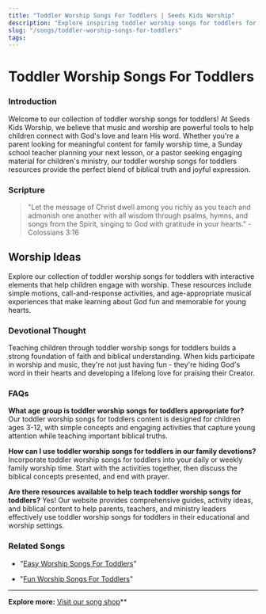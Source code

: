 ```yaml
---
title: "Toddler Worship Songs For Toddlers | Seeds Kids Worship"
description: "Explore inspiring toddler worship songs for toddlers for children's worship and faith development. Biblical music resources for families and ministry."
slug: "/songs/toddler-worship-songs-for-toddlers"
tags:
---
```


# Toddler Worship Songs For Toddlers

### Introduction

Welcome to our collection of toddler worship songs for toddlers! At Seeds Kids Worship, we believe that music and worship are powerful tools to help children connect with God's love and learn His word. Whether you're a parent looking for meaningful content for family worship time, a Sunday school teacher planning your next lesson, or a pastor seeking engaging material for children's ministry, our toddler worship songs for toddlers resources provide the perfect blend of biblical truth and joyful expression.

### Scripture

> "Let the message of Christ dwell among you richly as you teach and admonish one another with all wisdom through psalms, hymns, and songs from the Spirit, singing to God with gratitude in your hearts." - Colossians 3:16

## Worship Ideas

Explore our collection of toddler worship songs for toddlers with interactive elements that help children engage with worship. These resources include simple motions, call-and-response activities, and age-appropriate musical experiences that make learning about God fun and memorable for young hearts.

### Devotional Thought

Teaching children through toddler worship songs for toddlers builds a strong foundation of faith and biblical understanding. When kids participate in worship and music, they're not just having fun - they're hiding God's word in their hearts and developing a lifelong love for praising their Creator.

### FAQs

**What age group is toddler worship songs for toddlers appropriate for?**
Our toddler worship songs for toddlers content is designed for children ages 3-12, with simple concepts and engaging activities that capture young attention while teaching important biblical truths.

**How can I use toddler worship songs for toddlers in our family devotions?**
Incorporate toddler worship songs for toddlers into your daily or weekly family worship time. Start with the activities together, then discuss the biblical concepts presented, and end with prayer.

**Are there resources available to help teach toddler worship songs for toddlers?**
Yes! Our website provides comprehensive guides, activity ideas, and biblical content to help parents, teachers, and ministry leaders effectively use toddler worship songs for toddlers in their educational and worship settings.

### Related Songs

- "[Easy Worship Songs For Toddlers](/songs/easy-worship-songs-for-toddlers/)"

- "[Fun Worship Songs For Toddlers](/songs/fun-worship-songs-for-toddlers/)"

---

**Explore more:** [Visit our song shop](https://seedskidsworship.com/shop)**

<!-- Schema Markup -->
<script type="application/ld+json">
{
  "@context": "https://schema.org",
  "@type": "MusicRecording",
  "name": "Toddler Worship Songs For Toddlers",
  "byArtist": {
    "@type": "MusicGroup",
    "name": "Seeds Kids Worship"
  },
  "isFamilyFriendly": true,
  "url": "https://seedskidsworship.com/songs/toddler-worship-songs-for-toddlers/"
}
</script>